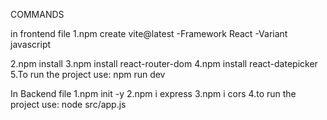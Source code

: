 COMMANDS

in frontend file
1.npm create vite@latest
-Framework React
-Variant javascript

2.npm install
3.npm install react-router-dom
4.npm install react-datepicker
5.To run the project use: npm run dev

In Backend file
1.npm init -y
2.npm i express
3.npm i cors
4.to run the project use: node src/app.js
